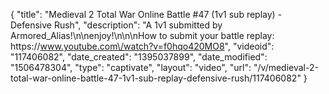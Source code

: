 {
    "title": "Medieval 2 Total War Online Battle #47 (1v1 sub replay) - Defensive Rush",
    "description": "A 1v1 submitted by Armored_Alias!\n\nenjoy!\n\n\nHow to submit your battle replay:  https:\/\/www.youtube.com\/watch?v=f0hqo420MO8",
    "videoid": "117406082",
    "date_created": "1395037899",
    "date_modified": "1506478304",
    "type": "captivate",
    "layout": "video",
    "url": "\/v\/medieval-2-total-war-online-battle-47-1v1-sub-replay-defensive-rush\/117406082"
}